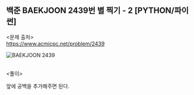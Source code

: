 ## 백준 BAEKJOON 2439번 별 찍기 - 2 [PYTHON/파이썬]

<문제 출처><br>
https://www.acmicpc.net/problem/2439

![BAEKJOON 2439](https://blog.kakaocdn.net/dn/bdQaTM/btrLiBm1mr9/dzVFaZlka3rEiF6ZNnXWi0/img.png)

<br>
<풀이><br>

앞에 공백을 추가해주면 된다.
